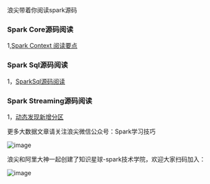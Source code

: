
浪尖带着你阅读spark源码

### Spark Core源码阅读
1,[Spark Context 阅读要点](https://github.com/CrestOfWave/Spark-2.3.1/blob/master/core/SparkContextsReadPoints.md)

### Spark Sql源码阅读
1，[SparkSql源码阅读](https://github.com/CrestOfWave/Spark-2.3.1/blob/master/sql/README.md)


### Spark Streaming源码阅读
1，[动态发现新增分区](https://github.com/CrestOfWave/Spark-2.3.1/blob/master/streaming/DiscoverNewPartition.md)

更多大数据文章请关注浪尖微信公众号：Spark学习技巧

![image](https://github.com/CrestOfWave/Spark-2.3.1/blob/master/微信公众号.jpg)

浪尖和阿里大神一起创建了知识星球-spark技术学院，欢迎大家扫码加入：

![image](https://github.com/CrestOfWave/Spark-2.3.1/blob/master/知识星球.jpg)